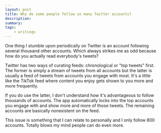 ```yaml
---
layout: post
title: Why do some people follow so many Twitter accounts?
description:
summary:
tags:
    - writings
---
```


One thing I stumble upon periodically on Twitter is an account following several thousand other accounts. Which always strikes me as odd because how do you actually read everybody's tweets?

Twitter has two ways of curating feeds: chronological or "top tweets" first. The former is simply a stream of tweets from all accounts but the latter is usually a feed of tweets from accounts you engage with most. It's a little like the TikTok feed where content you enjoy gets shown to you more and more frequently.

If you do use the latter, I don't understand how it's advantageous to follow thousands of accounts. The app automatically locks into the top accounts you engage with and show more and more of those tweets. The remaining accounts are basically nonexistent on the feed.

This issue is something that I can relate to personally and I only follow 800 accounts. Totally blows my mind people can do even more.